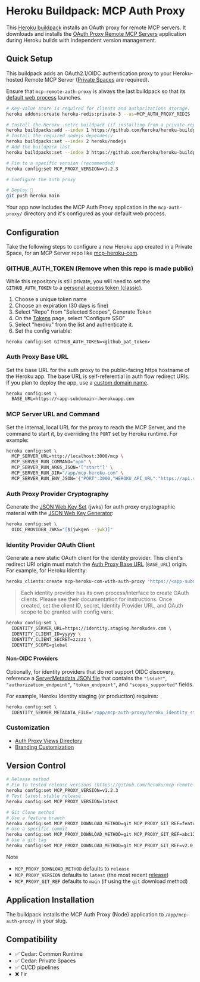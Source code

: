 # Heroku Buildpack: MCP Auth Proxy

This [Heroku buildpack](https://devcenter.heroku.com/articles/buildpacks) installs an OAuth proxy for remote MCP servers. It downloads and installs the [OAuth Proxy Remote MCP Servers](https://github.com/heroku/mcp-remote-auth-proxy) application during Heroku builds with independent version management.

## Quick Setup

This buildpack adds an OAuth2.1/OIDC authentication proxy to your Heroku-hosted Remote MCP Server ([Private Spaces](https://devcenter.heroku.com/articles/private-spaces) are required).

Ensure that `mcp-remote-auth-proxy` is always the last buildpack so that its [default web process](bin/release) launches.

```bash
# Key-Value store is required for clients and authorizations storage.
heroku addons:create heroku-redis:private-3 --as=MCP_AUTH_PROXY_REDIS

# Install the Heroku .netrc buildpack (if installing from a private repository)
heroku buildpacks:add --index 1 https://github.com/heroku/heroku-buildpack-github-netrc.git
# Install the required nodejs dependency
heroku buildpacks:set --index 2 heroku/nodejs
# Add the buildpack last
heroku buildpacks:set --index 3 https://github.com/heroku/heroku-buildpack-mcp-auth-proxy

# Pin to a specific version (recommended)
heroku config:set MCP_PROXY_VERSION=v1.2.3

# Configure the auth proxy

# Deploy 🚀
git push heroku main
```

Your app now includes the MCP Auth Proxy application in the `mcp-auth-proxy/` directory and it's configured as your default web process.

## Configuration

Take the following steps to configure a new Heroku app created in a Private Space, for an MCP Server repo like [mcp-heroku-com](https://github.com/heroku/mcp-heroku-com).

### GITHUB_AUTH_TOKEN (Remove when this repo is made public)

While this repository is still private, you will need to set the `GITHUB_AUTH_TOKEN` to a [personal access token (classic)](https://github.com/settings/tokens/new).

1. Choose a unique token name
2. Choose an expiration (30 days is fine)
3. Select "Repo" from "Selected Scopes", Generate Token
4. On the [Tokens](https://github.com/settings/tokens) page, select "Configure SSO"
5. Select "heroku" from the list and authenticate it.
6. Set the config variable:

```
heroku config:set GITHUB_AUTH_TOKEN=<github_pat_token>
```

### Auth Proxy Base URL

Set the base URL for the auth proxy to the public-facing https hostname of the Heroku app. The base URL is self-referential in auth flow redirect URIs. If you plan to deploy the app, use a [custom domain name](https://devcenter.heroku.com/articles/custom-domains).

```bash
heroku config:set \
  BASE_URL=https://<app-subdomain>.herokuapp.com
```

### MCP Server URL and Command

Set the internal, local URL for the proxy to reach the MCP Server, and the command to start it, by overriding the `PORT` set by Heroku runtime. For example:

```bash
heroku config:set \
  MCP_SERVER_URL=http://localhost:3000/mcp \
  MCP_SERVER_RUN_COMMAND="npm" \
  MCP_SERVER_RUN_ARGS_JSON='["start"]' \
  MCP_SERVER_RUN_DIR="/app/mcp-heroku-com" \
  MCP_SERVER_RUN_ENV_JSON='{"PORT":3000,"HEROKU_API_URL":"https://api.staging.herokudev.com"}'
```

### Auth Proxy Provider Cryptography
Generate the [JSON Web Key Set](https://github.com/panva/node-oidc-provider/tree/main/docs#jwks) (jwks) for auth proxy cryptographic material with the [JSON Web Key Generator](https://github.com/rakutentech/jwkgen):
```bash
heroku config:set \
  OIDC_PROVIDER_JWKS="[$(jwkgen --jwk)]"
```

### Identity Provider OAuth Client

Generate a new static OAuth client for the identity provider. This client's redirect URI origin must match the [Auth Proxy Base URL](#auth-proxy-base-url) (`BASE_URL`) origin. For example, for Heroku Identity:

```bash
heroku clients:create mcp-heroku-com-with-auth-proxy 'https://<app-subdomain>.herokuapp.com/interaction/identity/callback'
```

> Each identity provider has its own process/interface to create OAuth clients. Please see their documentation for instructions.
Once created, set the client ID, secret, Identity Provider URL, and OAuth scope to be granted with config vars:

```bash
heroku config:set \
  IDENTITY_SERVER_URL=https://identity.staging.herokudev.com \
  IDENTITY_CLIENT_ID=yyyyy \
  IDENTITY_CLIENT_SECRET=zzzzz \
  IDENTITY_SCOPE=global
```

#### Non-OIDC Providers

Optionally, for identity providers that do not support OIDC discovery,
reference a [ServerMetadata JSON file](https://github.com/panva/openid-client/blob/v6.x/docs/interfaces/ServerMetadata.md) that contains the `"issuer"`, `"authorization_endpoint"`, `"token_endpoint"`, and `"scopes_supported"` fields.

For example, Heroku Identity staging (or production) requires:

```bash
heroku config:set \
  IDENTITY_SERVER_METADATA_FILE='/app/mcp-auth-proxy/heroku_identity_staging_metadata.json'
```

### Customization

* [Auth Proxy Views Directory](https://github.com/heroku/mcp-remote-auth-proxy?tab=readme-ov-file#auth-proxy-views-directory)
* [Branding Customization](https://github.com/heroku/mcp-remote-auth-proxy?tab=readme-ov-file#branding-customization)

## Version Control

```bash
# Release method
# Pin to tested release versions (https://github.com/heroku/mcp-remote-auth-proxy/releases)
heroku config:set MCP_PROXY_VERSION=v1.2.3
# Test latest stable release
heroku config:set MCP_PROXY_VERSION=latest

# Git Clone method
# Use a feature branch
heroku config:set MCP_PROXY_DOWNLOAD_METHOD=git MCP_PROXY_GIT_REF=feature-auth-v2
# Use a specific commit
heroku config:set MCP_PROXY_DOWNLOAD_METHOD=git MCP_PROXY_GIT_REF=abc123def
# Use a git tag
heroku config:set MCP_PROXY_DOWNLOAD_METHOD=git MCP_PROXY_GIT_REF=v2.0.0-beta
```
> [!NOTE]
> - `MCP_PROXY_DOWNLOAD_METHOD` defaults to `release`
> - `MCP_PROXY_VERSION` defaults to `latest` (the most recent [release](https://github.com/heroku/mcp-remote-auth-proxy/releases/latest))
> - `MCP_PROXY_GIT_REF` defaults to `main` (if using the `git` download method)

## Application Installation

The buildpack installs the MCP Auth Proxy (Node) application to `/app/mcp-auth-proxy/` in your slug.

## Compatibility

- :white_check_mark: Cedar: Common Runtime
- :white_check_mark: Cedar: Private Spaces
- :white_check_mark: CI/CD pipelines
- :x: Fir
